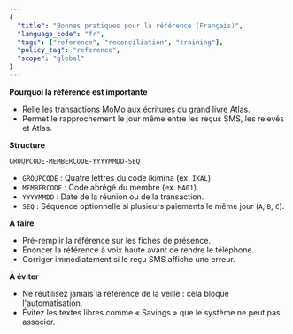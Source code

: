 ```yaml
---
{
  "title": "Bonnes pratiques pour la référence (Français)",
  "language_code": "fr",
  "tags": ["reference", "reconciliation", "training"],
  "policy_tag": "reference",
  "scope": "global"
}
---
```


**Pourquoi la référence est importante**

- Relie les transactions MoMo aux écritures du grand livre Atlas.
- Permet le rapprochement le jour même entre les reçus SMS, les relevés et
  Atlas.

**Structure**

`GROUPCODE-MEMBERCODE-YYYYMMDD-SEQ`

- `GROUPCODE` : Quatre lettres du code ikimina (ex. `IKAL`).
- `MEMBERCODE` : Code abrégé du membre (ex. `MA01`).
- `YYYYMMDD` : Date de la réunion ou de la transaction.
- `SEQ` : Séquence optionnelle si plusieurs paiements le même jour (`A`, `B`,
  `C`).

**À faire**

- Pré-remplir la référence sur les fiches de présence.
- Énoncer la référence à voix haute avant de rendre le téléphone.
- Corriger immédiatement si le reçu SMS affiche une erreur.

**À éviter**

- Ne réutilisez jamais la référence de la veille : cela bloque l'automatisation.
- Évitez les textes libres comme « Savings » que le système ne peut pas
  associer.
